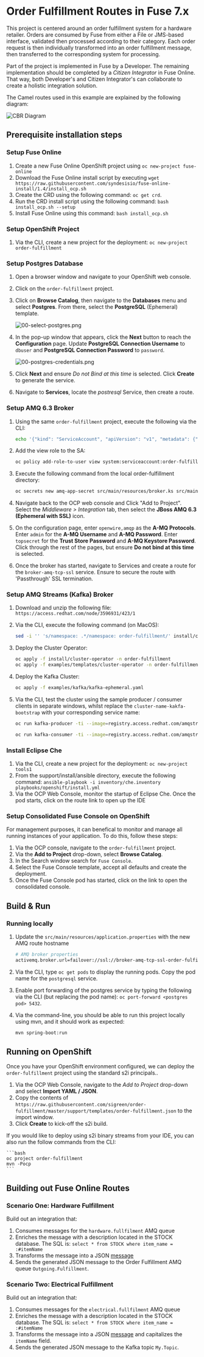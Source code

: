 # Order Fulfillment Routes in Fuse 7.x

This project is centered around an order fulfillment system for a hardware retailer.  Orders are consumed by Fuse from either a File or JMS-based interface, validated then processed according to their category.  Each order request is then individually transformed into an order fulfillment message, then transferred to the corresponding system for processing.

Part of the project is implemented in Fuse by a Developer.  The remaining implementation should be completed by a *Citizen Integrator* in Fuse Online.  That way, both Developer's and Citizen Integrator's can collaborate to create a holistic integration solution.

The Camel routes used in this example are explained by the following diagram:

![CBR Diagram](src/img/order_fullfilment.png)

## Prerequisite installation steps

### Setup Fuse Online

1.  Create a new Fuse Online OpenShift project using `oc new-project fuse-online`
2.  Download the Fuse Online install script by executing `wget https://raw.githubusercontent.com/syndesisio/fuse-online-install/1.4/install_ocp.sh`
3.  Create the CRD using the following command: `oc get crd`.
4.  Run the CRD install script using the following command: `bash install_ocp.sh --setup`
5.  Install Fuse Online using this command: `bash install_ocp.sh`

### Setup OpenShift Project

1. Via the CLI, create a new project for the deployment: `oc new-project order-fulfillment`

### Setup Postgres Database

1. Open a browser window and navigate to your OpenShift web console.

1. Click on the `order-fulfillment` project.

1. Click on **Browse Catalog**, then navigate to the **Databases** menu and select **Postgres**.  From there, select the **PostgreSQL** (Ephemeral) template.

    ![00-select-postgres.png](src/img/00-select-postgres.png "Select Postgres")

1. In the pop-up window that appears, click the **Next** button to reach the **Configuration** page.  Update **PostgreSQL Connection Username** to `dbuser` and **PostgreSQL Connection Password** to `password`.

    ![00-postgres-credentials.png](src/img/00-postgres-credentials.png "Postgres Credentials")

1. Click **Next** and ensure *Do not Bind at this time* is selected.  Click **Create** to generate the service.

1. Navigate to **Services**, locate the *postresql* Service, then create a route.

### Setup AMQ 6.3 Broker

1.  Using the same `order-fulfillment` project, execute the following via the CLI:

	```bash
	echo '{"kind": "ServiceAccount", "apiVersion": "v1", "metadata": {"name": "amqsa"}}' | oc create -f -
	```
1. Add the view role to the SA:

	```bash
	oc policy add-role-to-user view system:serviceaccount:order-fulfillment:amqsa
	```
1. Execute the following command from the local order-fulfillment directory:

	```bash
	oc secrets new amq-app-secret src/main/resources/broker.ks src/main/resources/broker.ts
	```

1. Navigate back to the OCP web console and Click "Add to Project".  Select the *Middleware > Integration* tab, then select the **JBoss AMQ 6.3 (Ephemeral with SSL)** icon.

1. On the configuration page, enter `openwire,amqp` as the **A-MQ Protocols**.  Enter `admin` for the **A-MQ Username** and **A-MQ Password**.  Enter `topsecret` for the **Trust Store Password** and **A-MQ Keystore Password**.  Click through the rest of the pages, but ensure **Do not bind at this time** is selected.

1. Once the broker has started, navigate to Services and create a route for the `broker-amq-tcp-ssl` service.  Ensure to secure the route with 'Passthrough' SSL termination.

### Setup AMQ Streams (Kafka) Broker

1. Download and unzip the following file: `https://access.redhat.com/node/3596931/423/1`
1.  Via the CLI, execute the following command (on MacOS):

	```bash
	sed -i '' 's/namespace: .*/namespace: order-fulfillment/' install/cluster-operator/*RoleBinding*.yaml
	```
1. Deploy the Cluster Operator:

	```bash
	oc apply -f install/cluster-operator -n order-fulfillment
	oc apply -f examples/templates/cluster-operator -n order-fulfillment
	```

1. Deploy the Kafka Cluster:

	```bash
	oc apply -f examples/kafka/kafka-ephemeral.yaml
	```
	
1. Via the CLI, test the cluster using the sample producer / consumer clients in separate windows, whilst replace the `cluster-name-kakfa-bootstrap` with your corresponding service name:

	```bash
	oc run kafka-producer -ti --image=registry.access.redhat.com/amqstreams-1/amqstreams10-kafka-openshift:1.0.0 --rm=true --restart=Never -- bin/kafka-console-producer.sh --broker-list cluster-name-kafka-bootstrap:9092 --topic my-topic
	```
	
	```bash
	oc run kafka-consumer -ti --image=registry.access.redhat.com/amqstreams-1/amqstreams10-kafka-openshift:1.0.0 --rm=true --restart=Never -- bin/kafka-console-consumer.sh --bootstrap-server cluster-name-kafka-bootstrap:9092 --topic my-topic --from-beginning
	```
	
### Install Eclipse Che

1. Via the CLI, create a new project for the deployment: `oc new-project tools1`
1. From the support/install/ansible directory, execute the following command: `ansible-playbook -i inventory/che.inventory playbooks/openshift/install.yml`
1. Via the OCP Web Console, monitor the startup of Eclipse Che.  Once the pod starts, click on the route link to open up the IDE

### Setup Consolidated Fuse Console on OpenShift

For management purposes, it can benefical to monitor and manage all running instances of your application.  To do this, follow these steps:

1. Via the OCP console, navigate to the `order-fulfillment` project.
1. Via the **Add to Project** drop-down, select **Browse Catalog**.
1. In the Search window search for `Fuse Console`.
1. Select the Fuse Console template, accept all defaults and create the deployment.
1. Once the Fuse Console pod has started, click on the link to open the consolidated console.

## Build & Run

### Running locally

1.  Update the `src/main/resources/application.properties` with the new AMQ route hostname

	```bash
	# AMQ broker properties
	activemq.broker.url=failover://ssl://broker-amq-tcp-ssl-order-fulfillment.apps.lowes-7031.openshiftworkshop.com:443
	```
	
1.  Via the CLI, type `oc get pods` to display the running pods.  Copy the pod name for the `postgresql` service.

1. Enable port forwarding of the postgres service by typing the following via the CLI (but replacing the pod name): `oc port-forward <postgres pod> 5432`.

1. Via the command-line, you should be able to run this project locally using mvn, and it should work as expected:

	```bash
	mvn spring-boot:run
	```

## Running on OpenShift

Once you have your OpenShift environment configured, we can deploy the `order-fulfillment` project using the standard s2i principals..

1.  Via the OCP Web Console, navigate to the *Add to Project* drop-down and select **Import YAML / JSON**.
2.  Copy the contents of `https://raw.githubusercontent.com/sigreen/order-fulfillment/master/support/templates/order-fulfillment.json` to the import window.
3.  Click **Create** to kick-off the s2i build.

If you would like to deploy using s2i binary streams from your IDE, you can also run the follow commands from the CLI:

	```bash
	oc project order-fulfillment
	mvn -Pocp
	```
	
## Building out Fuse Online Routes

### Scenario One: Hardware Fulfillment

Build out an integration that:

1. Consumes messages for the `hardware.fullfilment` AMQ queue
1. Enriches the message with a description located in the STOCK database.  The SQL is: `select * from STOCK where item_name = :#itemName`
1. Transforms the message into a JSON [message](src/main/resources/fulfillment.json)
1. Sends the generated JSON message to the Order Fulfillment AMQ queue `Outgoing.Fulfillment`.

### Scenario Two: Electrical Fulfillment

Build out an integration that:

1. Consumes messages for the `electrical.fullfilment` AMQ queue
1. Enriches the message with a description located in the STOCK database.  The SQL is: `select * from STOCK where item_name = :#itemName`
1. Transforms the message into a JSON [message](src/main/resources/fulfillment.json) and capitalizes the `itemName` field.
1. Sends the generated JSON message to the Kafka topic `My.Topic`.

